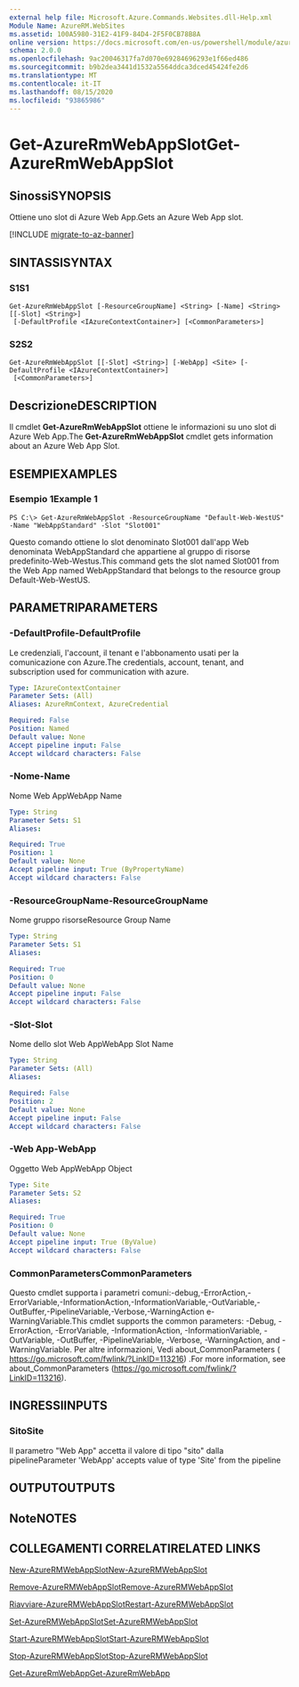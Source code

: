 ```yaml
---
external help file: Microsoft.Azure.Commands.Websites.dll-Help.xml
Module Name: AzureRM.WebSites
ms.assetid: 100A5980-31E2-41F9-84D4-2F5F0CB78B8A
online version: https://docs.microsoft.com/en-us/powershell/module/azurerm.websites/get-azurermwebappslot
schema: 2.0.0
ms.openlocfilehash: 9ac20046317fa7d070e69284696293e1f66ed486
ms.sourcegitcommit: b9b2dea3441d1532a5564ddca3dced45424fe2d6
ms.translationtype: MT
ms.contentlocale: it-IT
ms.lasthandoff: 08/15/2020
ms.locfileid: "93865986"
---
```

# <span data-ttu-id="8f4b5-101">Get-AzureRmWebAppSlot</span><span class="sxs-lookup"><span data-stu-id="8f4b5-101">Get-AzureRmWebAppSlot</span></span>

## <span data-ttu-id="8f4b5-102">Sinossi</span><span class="sxs-lookup"><span data-stu-id="8f4b5-102">SYNOPSIS</span></span>
<span data-ttu-id="8f4b5-103">Ottiene uno slot di Azure Web App.</span><span class="sxs-lookup"><span data-stu-id="8f4b5-103">Gets an Azure Web App slot.</span></span>

[!INCLUDE [migrate-to-az-banner](../../includes/migrate-to-az-banner.md)]

## <span data-ttu-id="8f4b5-104">SINTASSI</span><span class="sxs-lookup"><span data-stu-id="8f4b5-104">SYNTAX</span></span>

### <span data-ttu-id="8f4b5-105">S1</span><span class="sxs-lookup"><span data-stu-id="8f4b5-105">S1</span></span>
```
Get-AzureRmWebAppSlot [-ResourceGroupName] <String> [-Name] <String> [[-Slot] <String>]
 [-DefaultProfile <IAzureContextContainer>] [<CommonParameters>]
```

### <span data-ttu-id="8f4b5-106">S2</span><span class="sxs-lookup"><span data-stu-id="8f4b5-106">S2</span></span>
```
Get-AzureRmWebAppSlot [[-Slot] <String>] [-WebApp] <Site> [-DefaultProfile <IAzureContextContainer>]
 [<CommonParameters>]
```

## <span data-ttu-id="8f4b5-107">Descrizione</span><span class="sxs-lookup"><span data-stu-id="8f4b5-107">DESCRIPTION</span></span>
<span data-ttu-id="8f4b5-108">Il cmdlet **Get-AzureRmWebAppSlot** ottiene le informazioni su uno slot di Azure Web App.</span><span class="sxs-lookup"><span data-stu-id="8f4b5-108">The **Get-AzureRmWebAppSlot** cmdlet gets information about an Azure Web App Slot.</span></span>

## <span data-ttu-id="8f4b5-109">ESEMPI</span><span class="sxs-lookup"><span data-stu-id="8f4b5-109">EXAMPLES</span></span>

### <span data-ttu-id="8f4b5-110">Esempio 1</span><span class="sxs-lookup"><span data-stu-id="8f4b5-110">Example 1</span></span>
```
PS C:\> Get-AzureRmWebAppSlot -ResourceGroupName "Default-Web-WestUS" -Name "WebAppStandard" -Slot "Slot001"
```

<span data-ttu-id="8f4b5-111">Questo comando ottiene lo slot denominato Slot001 dall'app Web denominata WebAppStandard che appartiene al gruppo di risorse predefinito-Web-Westus.</span><span class="sxs-lookup"><span data-stu-id="8f4b5-111">This command gets the slot named Slot001 from the Web App named WebAppStandard that belongs to the resource group Default-Web-WestUS.</span></span>

## <span data-ttu-id="8f4b5-112">PARAMETRI</span><span class="sxs-lookup"><span data-stu-id="8f4b5-112">PARAMETERS</span></span>

### <span data-ttu-id="8f4b5-113">-DefaultProfile</span><span class="sxs-lookup"><span data-stu-id="8f4b5-113">-DefaultProfile</span></span>
<span data-ttu-id="8f4b5-114">Le credenziali, l'account, il tenant e l'abbonamento usati per la comunicazione con Azure.</span><span class="sxs-lookup"><span data-stu-id="8f4b5-114">The credentials, account, tenant, and subscription used for communication with azure.</span></span>

```yaml
Type: IAzureContextContainer
Parameter Sets: (All)
Aliases: AzureRmContext, AzureCredential

Required: False
Position: Named
Default value: None
Accept pipeline input: False
Accept wildcard characters: False
```

### <span data-ttu-id="8f4b5-115">-Nome</span><span class="sxs-lookup"><span data-stu-id="8f4b5-115">-Name</span></span>
<span data-ttu-id="8f4b5-116">Nome Web App</span><span class="sxs-lookup"><span data-stu-id="8f4b5-116">WebApp Name</span></span>

```yaml
Type: String
Parameter Sets: S1
Aliases: 

Required: True
Position: 1
Default value: None
Accept pipeline input: True (ByPropertyName)
Accept wildcard characters: False
```

### <span data-ttu-id="8f4b5-117">-ResourceGroupName</span><span class="sxs-lookup"><span data-stu-id="8f4b5-117">-ResourceGroupName</span></span>
<span data-ttu-id="8f4b5-118">Nome gruppo risorse</span><span class="sxs-lookup"><span data-stu-id="8f4b5-118">Resource Group Name</span></span>

```yaml
Type: String
Parameter Sets: S1
Aliases: 

Required: True
Position: 0
Default value: None
Accept pipeline input: False
Accept wildcard characters: False
```

### <span data-ttu-id="8f4b5-119">-Slot</span><span class="sxs-lookup"><span data-stu-id="8f4b5-119">-Slot</span></span>
<span data-ttu-id="8f4b5-120">Nome dello slot Web App</span><span class="sxs-lookup"><span data-stu-id="8f4b5-120">WebApp Slot Name</span></span>

```yaml
Type: String
Parameter Sets: (All)
Aliases: 

Required: False
Position: 2
Default value: None
Accept pipeline input: False
Accept wildcard characters: False
```

### <span data-ttu-id="8f4b5-121">-Web App</span><span class="sxs-lookup"><span data-stu-id="8f4b5-121">-WebApp</span></span>
<span data-ttu-id="8f4b5-122">Oggetto Web App</span><span class="sxs-lookup"><span data-stu-id="8f4b5-122">WebApp Object</span></span>

```yaml
Type: Site
Parameter Sets: S2
Aliases: 

Required: True
Position: 0
Default value: None
Accept pipeline input: True (ByValue)
Accept wildcard characters: False
```

### <span data-ttu-id="8f4b5-123">CommonParameters</span><span class="sxs-lookup"><span data-stu-id="8f4b5-123">CommonParameters</span></span>
<span data-ttu-id="8f4b5-124">Questo cmdlet supporta i parametri comuni:-debug,-ErrorAction,-ErrorVariable,-InformationAction,-InformationVariable,-OutVariable,-OutBuffer,-PipelineVariable,-Verbose,-WarningAction e-WarningVariable.</span><span class="sxs-lookup"><span data-stu-id="8f4b5-124">This cmdlet supports the common parameters: -Debug, -ErrorAction, -ErrorVariable, -InformationAction, -InformationVariable, -OutVariable, -OutBuffer, -PipelineVariable, -Verbose, -WarningAction, and -WarningVariable.</span></span> <span data-ttu-id="8f4b5-125">Per altre informazioni, Vedi about_CommonParameters ( https://go.microsoft.com/fwlink/?LinkID=113216) .</span><span class="sxs-lookup"><span data-stu-id="8f4b5-125">For more information, see about_CommonParameters (https://go.microsoft.com/fwlink/?LinkID=113216).</span></span>

## <span data-ttu-id="8f4b5-126">INGRESSI</span><span class="sxs-lookup"><span data-stu-id="8f4b5-126">INPUTS</span></span>

### <span data-ttu-id="8f4b5-127">Sito</span><span class="sxs-lookup"><span data-stu-id="8f4b5-127">Site</span></span>
<span data-ttu-id="8f4b5-128">Il parametro "Web App" accetta il valore di tipo "sito" dalla pipeline</span><span class="sxs-lookup"><span data-stu-id="8f4b5-128">Parameter 'WebApp' accepts value of type 'Site' from the pipeline</span></span>

## <span data-ttu-id="8f4b5-129">OUTPUT</span><span class="sxs-lookup"><span data-stu-id="8f4b5-129">OUTPUTS</span></span>

## <span data-ttu-id="8f4b5-130">Note</span><span class="sxs-lookup"><span data-stu-id="8f4b5-130">NOTES</span></span>

## <span data-ttu-id="8f4b5-131">COLLEGAMENTI CORRELATI</span><span class="sxs-lookup"><span data-stu-id="8f4b5-131">RELATED LINKS</span></span>

[<span data-ttu-id="8f4b5-132">New-AzureRMWebAppSlot</span><span class="sxs-lookup"><span data-stu-id="8f4b5-132">New-AzureRMWebAppSlot</span></span>](./New-AzureRMWebAppSlot.md)

[<span data-ttu-id="8f4b5-133">Remove-AzureRMWebAppSlot</span><span class="sxs-lookup"><span data-stu-id="8f4b5-133">Remove-AzureRMWebAppSlot</span></span>](./Remove-AzureRMWebAppSlot.md)

[<span data-ttu-id="8f4b5-134">Riavviare-AzureRMWebAppSlot</span><span class="sxs-lookup"><span data-stu-id="8f4b5-134">Restart-AzureRMWebAppSlot</span></span>](./Restart-AzureRMWebAppSlot.md)

[<span data-ttu-id="8f4b5-135">Set-AzureRMWebAppSlot</span><span class="sxs-lookup"><span data-stu-id="8f4b5-135">Set-AzureRMWebAppSlot</span></span>](./Set-AzureRMWebAppSlot.md)

[<span data-ttu-id="8f4b5-136">Start-AzureRMWebAppSlot</span><span class="sxs-lookup"><span data-stu-id="8f4b5-136">Start-AzureRMWebAppSlot</span></span>](./Start-AzureRMWebAppSlot.md)

[<span data-ttu-id="8f4b5-137">Stop-AzureRMWebAppSlot</span><span class="sxs-lookup"><span data-stu-id="8f4b5-137">Stop-AzureRMWebAppSlot</span></span>](./Stop-AzureRMWebAppSlot.md)

[<span data-ttu-id="8f4b5-138">Get-AzureRmWebApp</span><span class="sxs-lookup"><span data-stu-id="8f4b5-138">Get-AzureRmWebApp</span></span>](./Get-AzureRmWebApp.md)

